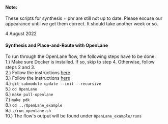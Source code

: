 <h4>Note:</h4>

These scripts for synthesis + pnr are still not up to date.  Please
excuse our appearance until we get them correct.  It should take
another week or so.

4 August 2022

<h4>Synthesis and Place-and-Route with OpenLane</h4>

To run through the OpenLane flow, the following steps have to be done: <BR>
1.) Make sure Docker is installed. If so, skip to step 4. Otherwise, follow steps 2 and 3. <BR>
2.) Follow the instructions [here](https://docs.docker.com/engine/install/ubuntu/#install-using-the-convenience-script) <BR>
3.) Follow the instructions [here](https://docs.docker.com/engine/security/rootless/#install) <BR>
4.) `git submodule update --init --recursive` <BR>
5.) `cd OpenLane` <BR>
6.) `make pull-openlane` <BR>
7.) `make pdk` <BR>
8.) `cd ../OpenLane_example` <BR>
9.) `./run_openlane.sh` <BR>
10.) The flow's output will be found under `OpenLane_example/runs` <BR>

